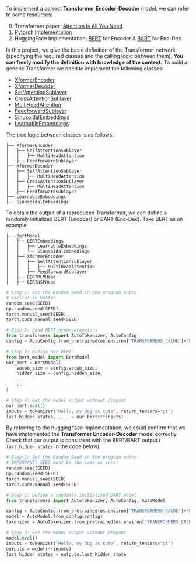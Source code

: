 To implement a correct **Transformer Encoder-Decoder** model, we can refer to some resources:

0. Transformer paper: [Attention Is All You Need](https://arxiv.org/abs/1706.03762)
1. [Pytorch Implementation](https://pytorch.org/docs/stable/_modules/torch/nn/modules/transformer.html#Transformer)
2. HuggingFace Implementation: [BERT](https://github.com/huggingface/transformers/tree/master/src/transformers/models/bert) for Encoder & [BART](https://github.com/huggingface/transformers/tree/master/src/transformers/models/bart) for Enc-Dec

In this project, we give the basic definition of the Transformer network (specifying the required classes and the calling logic between them).
**You can freely modify the definition with knowledge of the context.**
To build a generic Transformer we need to implement the following classes:
+ [XformerEncoder](https://github.com/AntNLP/fm-gym/blob/b9b0fee45616a52578c1e599073568e11b058f14/transformer/xformer_encoder.py#L5)
+ [XformerDecoder](https://github.com/AntNLP/fm-gym/blob/b9b0fee45616a52578c1e599073568e11b058f14/transformer/xformer_decoder.py#L5)
+ [SelfAttentionSublayer](https://github.com/AntNLP/fm-gym/blob/b9b0fee45616a52578c1e599073568e11b058f14/transformer/attention.py#L31)
+ [CrossAttentionSublayer](https://github.com/AntNLP/fm-gym/blob/b9b0fee45616a52578c1e599073568e11b058f14/transformer/attention.py#L59)
+ [MultiHeadAttention](https://github.com/AntNLP/fm-gym/blob/b9b0fee45616a52578c1e599073568e11b058f14/transformer/attention.py#L5)
+ [FeedforwardSublayer](https://github.com/AntNLP/fm-gym/blob/b9b0fee45616a52578c1e599073568e11b058f14/transformer/feedforward.py#L4)
+ [SinusoidalEmbeddings](https://github.com/AntNLP/fm-gym/blob/b9b0fee45616a52578c1e599073568e11b058f14/transformer/embeddings.py#L4)
+ [LearnableEmbeddings](https://github.com/AntNLP/fm-gym/blob/b9b0fee45616a52578c1e599073568e11b058f14/transformer/embeddings.py#L20)

The tree logic between classes is as follows:
```
├── XformerEncoder
│   ├── SelfAttentionSublayer
│   │   ├── MultiHeadAttention
│   ├── FeedforwardSublayer
├── XformerDecoder
│   ├── SelfAttentionSublayer
│   │   ├── MultiHeadAttention
│   ├── CrossAttentionSublayer
│   │   ├── MultiHeadAttention
│   ├── FeedforwardSublayer
├── LearnableEmbeddings  
├── SinusoidalEmbeddings
```
To obtain the output of a reproduced Transformer, we can define a randomly initialized BERT (Encoder) or BART (Enc-Dec).
Take BERT as an example:
```
├── BertModel
│   ├── BERTEmbeddings
│   │   ├── LearnableEmbeddings
│   │   └── SinusoidalEmbeddings
│   ├── XformerEncoder
│   │   ├── SelfAttentionSublayer
│   │   │   ├── MultiHeadAttention
│   │   ├── FeedforwardSublayer
│   ├── BERTMLMHead
│   ├── BERTNSPHead
```
```python
# Step 1: Set the Random Seed in the program entry 
# earlier is better
random.seed(SEED)
np.random.seed(SEED)
torch.manual_seed(SEED)
torch.cuda.manual_seed(SEED)

# Step 2: Load BERT hyperparameters
from transformers import AutoTokenizer, AutoConfig
config = AutoConfig.from_pretrained(os.environ['TRANSFORMERS_CACHE']+'bert-base')   # 'bart-base'

# Step 3: Define our BERT
from bert_model import BertModel
our_bert = BertModel(
    vocab_size = config.vocab_size,
    hidden_size = config.hidden_size,
    ...
    ...
)

# Step 4: Get the model output without dropout
our_bert.eval()
inputs = tokenizer("Hello, my dog is cute", return_tensors="pt")
last_hidden_states, _, _ = our_bert(**inputs)
```

By referring to the hugging face implementation, we could confirm that we have implemented the **Transformer Encoder-Decoder** model correctly.
Check that our output is consistent with the BERT/BART output ( `last_hidden_states` in the code below).

```python
# Step 1: Set the Random Seed in the program entry 
# IMPORTANT! SEED must be the same as ours!
random.seed(SEED)
np.random.seed(SEED)
torch.manual_seed(SEED)
torch.cuda.manual_seed(SEED)

# Step 2: Define a randomly initialized BART model
from transformers import AutoTokenizer, AutoConfig, AutoModel

config = AutoConfig.from_pretrained(os.environ['TRANSFORMERS_CACHE']+'bert-base')   # 'bart-base'
model = AutoModel.from_config(config)
tokenizer = AutoTokenizer.from_pretrained(os.environ['TRANSFORMERS_CACHE']+'bert-base')  # 'bart-base'

# Step 3: Get the model output without dropout
model.eval()
inputs = tokenizer("Hello, my dog is cute", return_tensors="pt")
outputs = model(**inputs)
last_hidden_states = outputs.last_hidden_state
```

